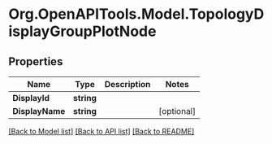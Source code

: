 # Org.OpenAPITools.Model.TopologyDisplayGroupPlotNode

## Properties

Name | Type | Description | Notes
------------ | ------------- | ------------- | -------------
**DisplayId** | **string** |  | 
**DisplayName** | **string** |  | [optional] 

[[Back to Model list]](../README.md#documentation-for-models) [[Back to API list]](../README.md#documentation-for-api-endpoints) [[Back to README]](../README.md)

